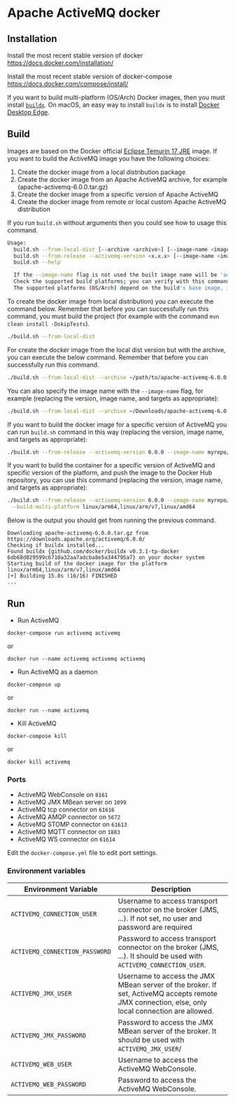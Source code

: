 <!--
    Licensed to the Apache Software Foundation (ASF) under one
    or more contributor license agreements.  See the NOTICE file
    distributed with this work for additional information
    regarding copyright ownership.  The ASF licenses this file
    to you under the Apache License, Version 2.0 (the
    "License"); you may not use this file except in compliance
    with the License.  You may obtain a copy of the License at

      http://www.apache.org/licenses/LICENSE-2.0

    Unless required by applicable law or agreed to in writing,
    software distributed under the License is distributed on an
    "AS IS" BASIS, WITHOUT WARRANTIES OR CONDITIONS OF ANY
    KIND, either express or implied.  See the License for the
    specific language governing permissions and limitations
    under the License.
-->
# Apache ActiveMQ docker

## Installation

Install the most recent stable version of docker
https://docs.docker.com/installation/

Install the most recent stable version of docker-compose
https://docs.docker.com/compose/install/

If you want to build multi-platform (OS/Arch) Docker images, then you must install
[`buildx`](https://docs.docker.com/buildx/working-with-buildx/).
On macOS, an easy way to install `buildx` is to install [Docker Desktop Edge](https://docs.docker.com/docker-for-mac/edge-release-notes/).

## Build

Images are based on the Docker official [Eclipse Temurin 17 JRE](https://hub.docker.com/_/eclipse-temurin/tags?page=1&name=17-jre) image. If you want to
build the ActiveMQ image you have the following choices:

1. Create the docker image from a local distribution package
2. Create the docker image from an Apache ActiveMQ archive, for example (apache-activemq-6.0.0.tar.gz)
3. Create the docker image from a specific version of Apache ActiveMQ
4. Create the docker image from remote or local custom Apache ActiveMQ distribution

If you run `build.sh` without arguments then you could see how to usage this command.

```bash
Usage:
  build.sh --from-local-dist [--archive <archive>] [--image-name <image>] [--build-multi-platform <comma-separated platforms>]
  build.sh --from-release --activemq-version <x.x.x> [--image-name <image>] [--build-multi-platform <comma-separated platforms>]
  build.sh --help

  If the --image-name flag is not used the built image name will be 'activemq'.
  Check the supported build platforms; you can verify with this command: docker buildx ls
  The supported platforms (OS/Arch) depend on the build's base image, in this case [eclipse-temurin:17-jre](https://hub.docker.com/_/eclipse-temurin).
```

To create the docker image from local distribution) you can execute the command
below. Remember that before you can successfully run this command, you must build
the project (for example with the command `mvn clean install -DskipTests`).

```bash
./build.sh --from-local-dist
```

For create the docker image from the local dist version but with the archive,
you can execute the below command. Remember that before you can successfully run
this command.

```bash
./build.sh --from-local-dist --archive ~/path/to/apache-activemq-6.0.0.tar.gz
```

You can also specify the image name with the `--image-name` flag, for example
(replacing the version, image name, and targets as appropriate):

```bash
./build.sh --from-local-dist --archive ~/Downloads/apache-activemq-6.0.0.tar.gz --image-name myrepo/myamq:x.x.x
```

If you want to build the docker image for a specific version of ActiveMQ
you can run `build.sh` command in this way (replacing the version, image name,
and targets as appropriate):

```bash
./build.sh --from-release --activemq-version 6.0.0 --image-name myrepo/myamq:x.x.x
```

If you want to build the container for a specific version of ActiveMQ and
specific version of the platform, and push the image to the Docker Hub repository,
you can use this command (replacing the version, image name, and targets as appropriate):

```bash
./build.sh --from-release --activemq-version 6.0.0 --image-name myrepo/myamq:x.x.x \
 --build-multi-platform linux/arm64,linux/arm/v7,linux/amd64
```

Below is the output you should get from running the previous command.

```
Downloading apache-activemq-6.0.0.tar.gz from https://downloads.apache.org/activemq/6.0.0/
Checking if buildx installed...
Found buildx {github.com/docker/buildx v0.3.1-tp-docker 6db68d029599c6710a32aa7adcba8e5a344795a7} on your docker system
Starting build of the docker image for the platform linux/arm64,linux/arm/v7,linux/amd64
[+] Building 15.8s (16/16) FINISHED
...
```

## Run

* Run ActiveMQ

```
docker-compose run activemq activemq
```

or

```
docker run --name activemq activemq activemq
```

* Run ActiveMQ as a daemon

```
docker-compose up
```

or

```
docker run --name activemq
```

* Kill ActiveMQ

```
docker-compose kill
```

or

```
docker kill activemq
```

### Ports

* ActiveMQ WebConsole on `8161`
* ActiveMQ JMX MBean server on `1099`
* ActiveMQ tcp connector on `61616`
* ActiveMQ AMQP connector on `5672`
* ActiveMQ STOMP connector on `61613`
* ActiveMQ MQTT connector on `1883`
* ActiveMQ WS connector on `61614`

Edit the `docker-compose.yml` file to edit port settings.

### Environment variables

| Environment Variable | Description |
|----------------------|-------------|
| `ACTIVEMQ_CONNECTION_USER` | Username to access transport connector on the broker (JMS, ...). If not set, no user and password are required |
| `ACTIVEMQ_CONNECTION_PASSWORD` | Password to access transport connector on the broker (JMS, ...). It should be used with `ACTIVEMQ_CONNECTION_USER`. |
| `ACTIVEMQ_JMX_USER` | Username to access the JMX MBean server of the broker. If set, ActiveMQ accepts remote JMX connection, else, only local connection are allowed. |
| `ACTIVEMQ_JMX_PASSWORD` | Password to access the JMX MBean server of the broker. It should be used with `ACTIVEMQ_JMX_USER`/  |
| `ACTIVEMQ_WEB_USER` | Username to access the ActiveMQ WebConsole. |
| `ACTIVEMQ_WEB_PASSWORD` | Password to access the ActiveMQ WebConsole. |
